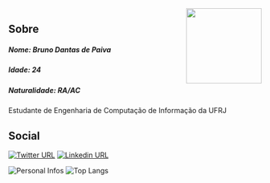 <img align="right" width="150" height="150" src="https://upload.wikimedia.org/wikipedia/commons/thumb/7/7a/C_Sharp_logo.svg/200px-C_Sharp_logo.svg.png">

## Sobre

##### Nome: Bruno Dantas de Paiva
##### Idade: 24
##### Naturalidade: RA/AC

Estudante de Engenharia de Computação de Informação da UFRJ

## Social
[![Twitter URL](https://img.shields.io/twitter/url?color=%231DA1F2&label=Siga-me&logo=instagram&logoColor=%231DA1F2&style=flat-square&url=https://www.instagram.com/_brdantas/)](https://www.instagram.com/_brdantas/)
[![Linkedin URL](https://img.shields.io/twitter/url?color=%230072b1&label=Conecte-se&logo=linkedin&logoColor=%230072b1&style=flat-square&url=https://www.linkedin.com/in/bruno-dantas-de-paiva-a738551a2/)](https://www.linkedin.com/in/bruno-dantas-de-paiva-a738551a2/)


![Personal Infos](https://github-readme-stats.vercel.app/api?username=DantasB&show_icons=true&count_private=true&show_icons=true&theme=dark&hide_border=true)
![Top Langs](https://github-readme-stats.vercel.app/api/top-langs/?username=DantasB&hide=javascript,html,css&layout=compact&theme=dark&count_private=true&hide_border=true)
